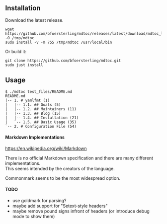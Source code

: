 ## Installation

Download the latest release.
```
wget https://github.com/bfoersterling/mdtoc/releases/latest/download/mdtoc_linux_amd64 -O /tmp/mdtoc
sudo install -v -m 755 /tmp/mdtoc /usr/local/bin
```

Or build it:
```
git clone https://github.com/bfoersterling/mdtoc.git
sudo just install
```

## Usage

```
$ ./mdtoc test_files/README.md
README.md
|-- 1. # yamlfmt (1)
|   |-- 1.1. ## Goals (5)
|   |-- 1.2. ## Maintainers (11)
|   |-- 1.3. ## Blog (15)
|   |-- 1.4. ## Installation (21)
|   `-- 1.5. ## Basic Usage (35)
`-- 2. # Configuration File (54)
```

#### Markdown Implementations

https://en.wikipedia.org/wiki/Markdown

There is no official Markdown specification and there are many different \
implementations.\
This seems intended by the creators of the language.

Commonmark seems to be the most widespread option.

#### TODO

- use goldmark for parsing?
- maybe add support for "Setext-style headers"
- maybe remove pound signs infront of headers (or introduce debug mode to show them)
